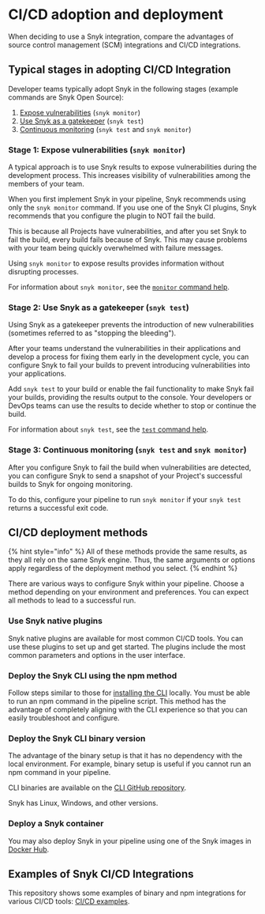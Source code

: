 # CI/CD adoption and deployment

When deciding to use a Snyk integration, compare the advantages of source control management (SCM) integrations and CI/CD integrations.&#x20;

## Typical stages in adopting CI/CD Integration

Developer teams typically adopt Snyk in the following stages (example commands are Snyk Open Source):

1. [Expose vulnerabilities](ci-cd-adoption-and-deployment.md#stage-1-expose-vulnerabilities-snyk-monitor) (`snyk monitor`)
2. [Use Snyk as a gatekeeper](ci-cd-adoption-and-deployment.md#stage-2-use-snyk-as-a-gatekeeper-snyk-test) (`snyk test`)
3. [Continuous monitoring](ci-cd-adoption-and-deployment.md#stage-3-continuous-monitoring-snyk-test-and-snyk-monitor) (`snyk test` and `snyk monitor`)

### Stage 1: Expose vulnerabilities (`snyk monitor`)

A typical approach is to use Snyk results to expose vulnerabilities during the development process. This increases visibility of vulnerabilities among the members of your team.

When you first implement Snyk in your pipeline, Snyk recommends using only the `snyk monitor` command. If you use one of the Snyk CI plugins, Snyk recommends that you configure the plugin to NOT fail the build.

This is because all Projects have vulnerabilities, and after you set Snyk to fail the build, every build fails because of Snyk. This may cause problems with your team being quickly overwhelmed with failure messages.

Using `snyk monitor` to expose results provides information without disrupting processes.

For information about `snyk monitor`, see the [`monitor` command help](../../snyk-cli/commands/monitor.md).

### Stage 2: Use Snyk as a gatekeeper (`snyk test`)

Using Snyk as a gatekeeper prevents the introduction of new vulnerabilities (sometimes referred to as "stopping the bleeding").

After your teams understand the vulnerabilities in their applications and develop a process for fixing them early in the development cycle, you can configure Snyk to fail your builds to prevent introducing vulnerabilities into your applications.

Add `snyk test` to your build or enable the fail functionality to make Snyk fail your builds, providing the results output to the console. Your developers or DevOps teams can use the results to decide whether to stop or continue the build.

For information about `snyk test`, see the [`test` command help](../../snyk-cli/commands/test.md).

### Stage 3: Continuous monitoring (`snyk test` and `snyk monitor`)

After you configure Snyk to fail the build when vulnerabilities are detected, you can configure Snyk to send a snapshot of your Project's successful builds to Snyk for ongoing monitoring.

To do this, configure your pipeline to run `snyk monitor` if your `snyk test` returns a successful exit code.

## CI/CD deployment methods

{% hint style="info" %}
All of these methods provide the same results, as they all rely on the same Snyk engine. Thus, the same arguments or options apply regardless of the deployment method you select.
{% endhint %}

There are various ways to configure Snyk within your pipeline. Choose a method depending on your environment and preferences. You can expect all methods to lead to a successful run.

### **Use Snyk native plugins**

Snyk native plugins are available for most common CI/CD tools. You can use these plugins to set up and get started. The plugins include the most common parameters and options in the user interface.

### **Deploy the Snyk CLI using the npm method**

Follow steps similar to those for [installing the CLI](../../snyk-cli/install-or-update-the-snyk-cli/) locally. You must be able to run an npm command in the pipeline script. This method has the advantage of completely aligning with the CLI experience so that you can easily troubleshoot and configure.

### **Deploy the Snyk CLI binary version**

The advantage of the binary setup is that it has no dependency with the local environment. For example, binary setup is useful if you cannot run an npm command in your pipeline.

CLI binaries are available on the [CLI GitHub repository](https://github.com/snyk/cli/tags).

Snyk has Linux, Windows, and other versions.

### **Deploy a Snyk container**

You may also deploy Snyk in your pipeline using one of the Snyk images in [Docker Hub](https://hub.docker.com/r/snyk/snyk).

## Examples of Snyk CI/CD Integrations

This repository shows some examples of binary and npm integrations for various CI/CD tools: [CI/CD examples](https://github.com/snyk-labs/snyk-cicd-integration-examples).
